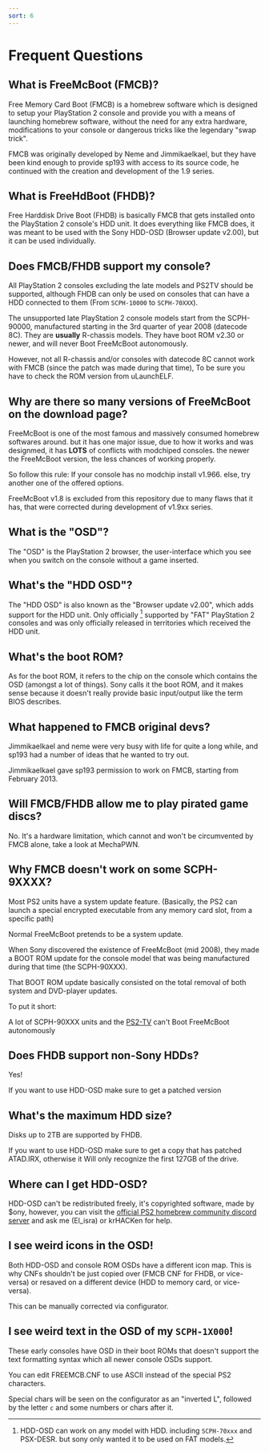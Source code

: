 ```yaml
---
sort: 6
---
```


# Frequent Questions


## What is FreeMcBoot (FMCB)?

Free Memory Card Boot (FMCB) is a homebrew software which is designed to setup your PlayStation 2 console and provide you with a means of launching homebrew software, without the need for any extra hardware, modifications to your console or dangerous tricks like the legendary "swap trick".

FMCB was originally developed by Neme and Jimmikaelkael, but they have been kind enough to provide sp193 with access to its source code, he continued with the creation and development of the 1.9 series.

## What is FreeHdBoot (FHDB)?

Free Harddisk Drive Boot (FHDB) is basically FMCB that gets installed onto the PlayStation 2 console's HDD unit. It does everything like FMCB does, it was meant to be used with the Sony HDD-OSD (Browser update v2.00), but it can be used individually.

## Does FMCB/FHDB support my console?

All PlayStation 2 consoles excluding the late models and PS2TV should be supported, although FHDB can only be used on consoles that can have a HDD connected to them (From `SCPH-10000` to `SCPH-70XXX`).

The unsupported late PlayStation 2 console models start from the SCPH-90000, manufactured starting in the 3rd quarter of year 2008 (datecode 8C). They are __usually__ R-chassis models. They have boot ROM v2.30 or newer, and will never Boot FreeMcBoot autonomously. 

However, not all R-chassis and/or consoles with datecode 8C cannot work with FMCB (since the patch was made during that time), To be sure you have to check the ROM version from uLaunchELF.

## Why are there so many versions of FreeMcBoot on the download page?

FreeMcBoot is one of the most famous and massively consumed homebrew softwares around. but it has one major issue, due to how it works and was designmed, it has __LOTS__ of conflicts with modchiped consoles. the newer the FreeMcBoot version, the less chances of working properly.

So follow this rule:
If your console has no modchip install v1.966. else, try another one of the offered options.

FreeMcBoot v1.8 is excluded from this repository due to many flaws that it has, that were corrected during development of v1.9xx series.

## What is the "OSD"?

The "OSD" is the PlayStation 2 browser, the user-interface which you see when you switch on the console without a game inserted.

## What's the "HDD OSD"?

The "HDD OSD" is also known as the "Browser update v2.00", which adds support for the HDD unit. Only officially [^70kHDD] supported by "FAT" PlayStation 2 consoles and was only officially released in territories which received the HDD unit.

[^70kHDD]: HDD-OSD can work on any model with HDD. including `SCPH-70xxx` and PSX-DESR. but sony only wanted it to be used on FAT models.

## What's the boot ROM?

As for the boot ROM, it refers to the chip on the console which contains the OSD (amongst a lot of things). Sony calls it the boot ROM, and it makes sense because it doesn't really provide basic input/output like the term BIOS describes.

## What happened to FMCB original devs?
Jimmikaelkael and neme were very busy with life for quite a long while, and sp193 had a number of ideas that he wanted to try out.

Jimmikaelkael gave sp193 permission to work on FMCB, starting from February 2013.

## Will FMCB/FHDB allow me to play pirated game discs?

No. It's a hardware limitation, which cannot and won't be circumvented by FMCB alone, take a look at MechaPWN.

## Why FMCB doesn't work on some SCPH-9XXXX?

Most PS2 units have a system update feature. (Basically, the PS2 can launch a special encrypted executable from any memory card slot, from a specific path)

Normal FreeMcBoot pretends to be a system update.

When Sony discovered the existence of FreeMcBoot (mid 2008), they made a BOOT ROM update for the console model that was being manufactured during that time (the SCPH-90XXX).

That BOOT ROM update basically consisted on the total removal of both system and DVD-player updates.

To put it short:

A lot of SCPH-90XXX units and the [PS2-TV](https://upload.wikimedia.org/wikipedia/commons/thumb/1/16/SonyBRAVIA_PS2.jpg/800px-SonyBRAVIA_PS2.jpg) can't Boot FreeMcBoot autonomously

## Does FHDB support non-Sony HDDs?

Yes!

If you want to use HDD-OSD make sure to get a patched version


## What's the maximum HDD size?

Disks up to 2TB are supported by FHDB.

If you want to use HDD-OSD make sure to get a copy that has patched ATAD.IRX, otherwise it Will only recognize the first 127GB of the drive.

## Where can I get HDD-OSD?

HDD-OSD can't be redistributed freely, it's copyrighted software, made by $ony, however, you can visit the [official PS2 homebrew community discord server](https://discord.gg/jke69mRCYd) and ask me (El_isra) or krHACKen for help.

## I see weird icons in the OSD!

Both HDD-OSD and console ROM OSDs have a different icon map. This is why CNFs shouldn't be just copied over (FMCB CNF for FHDB, or vice-versa) or resaved on a different device (HDD to memory card, or vice-versa).

This can be manually corrected via configurator.

## I see weird text in the OSD of my `SCPH-1X000`!

These early consoles have OSD in their boot ROMs that doesn't support the text formatting syntax which all newer console OSDs support. 

You can edit FREEMCB.CNF to use ASCII instead of the special PS2 characters.

Special chars will be seen on the configurator as an "inverted L", followed by the letter `c` and some numbers or chars after it.





